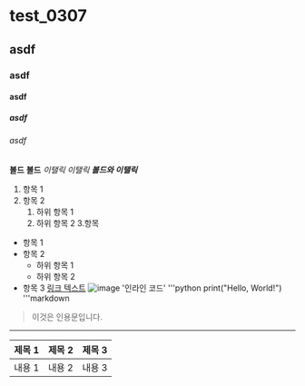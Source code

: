 # test_0307
## asdf
### asdf
#### asdf
##### asdf
###### asdf
**볼드** __볼드__
*이탤릭* _이탤릭_
**_볼드와 이탤릭_**
1. 항목 1
2. 항목 2
   1. 하위 항목 1
   2. 하위 항목 2
3.항목
- 항목 1
- 항목 2
  - 하위 항목 1
  - 하위 항목 2
- 항목 3
[링크 텍스트](http://www.naver.com)
![image](https://github.com/kiris7/test_0307/assets/159887545/8acc01d8-0b65-4698-84e3-6df12062fb34)
'인라인 코드'
'''python
print("Hello, World!")
'''markdown
>이것은 인용문입니다.
---
| 제목 1 | 제목 2 | 제목 3 |
|--------|--------|--------|
| 내용 1 | 내용 2 | 내용 3 |
